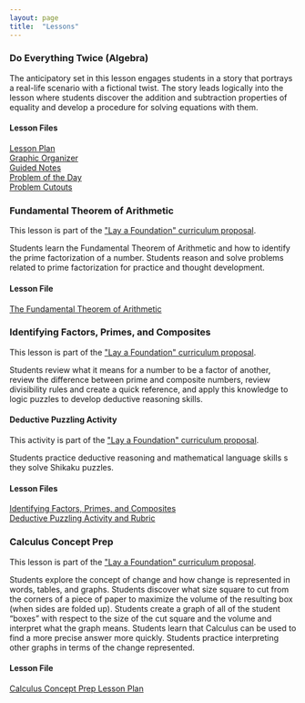 ```yaml
---
layout: page
title:  "Lessons"
---
```

### Do Everything Twice (Algebra)

The anticipatory set in this lesson engages students in a story that portrays a real-life scenario with a fictional twist. The story leads logically into the lesson where students discover the addition and subtraction properties of equality and develop a procedure for solving equations with them.
 
#### Lesson Files
<a href="https://lisasteaching.github.io/portfolio_teaching/pdf-files/Do-Everything-Twice-Lesson.pdf" target="_blank">Lesson Plan</a><br/>
<a href="https://lisasteaching.github.io/portfolio_teaching/pdf-files/Do-Everything-Twice-GraphicOrg.pdf" target="_blank">Graphic Organizer</a><br/>
<a href="https://lisasteaching.github.io/portfolio_teaching/pdf-files/Do-Everything-Twice-GuidedNotes.pdf" target="_blank">Guided Notes</a><br/>
<a href="https://lisasteaching.github.io/portfolio_teaching/pdf-files/Do-Everything-Twice-Problem.pdf" target="_blank">Problem of the Day</a><br/>
<a href="https://lisasteaching.github.io/portfolio_teaching/pdf-files/Do-Everything-Twice-Problem-Cutouts.pdf" target="_blank">Problem Cutouts</a>


### Fundamental Theorem of Arithmetic

This lesson is part of the <a href="planning.php">"Lay a Foundation" curriculum proposal</a>.

Students learn the Fundamental Theorem of Arithmetic and how to identify the prime factorization of a number. Students reason and solve problems related to prime factorization for practice and thought development.

#### Lesson File
<a href="https://lisasteaching.github.io/portfolio_teaching/pdf-files/LayFoundation-Prime-Factorization-Lesson.pdf" target="_blank">The Fundamental Theorem of Arithmetic</a>

### Identifying Factors, Primes, and Composites

This lesson is part of the <a href="planning.php">"Lay a Foundation" curriculum proposal</a>.

Students review what it means for a number to be a factor of another, review the difference between prime and composite numbers, review divisibility rules and create a quick reference, and apply this knowledge to logic puzzles to develop deductive reasoning skills.</p>

#### Deductive Puzzling Activity
This activity is part of the <a href="planning.php">"Lay a Foundation" curriculum proposal</a>.

Students practice deductive reasoning and mathematical language skills s they solve Shikaku puzzles.

#### Lesson Files
<a href="https://lisasteaching.github.io/portfolio_teaching/pdf-files/LayFoundation-Factors-Puzzles-Lesson.pdf" target="_blank">Identifying Factors, Primes, and Composites</a><br/>
<a href="https://lisasteaching.github.io/portfolio_teaching/pdf-files/LayFoundation-Deductive-Puzzle-Activity-Rubric.pdf" target="_blank">Deductive Puzzling Activity and Rubric</a>
        
### Calculus Concept Prep
This lesson is part of the <a href="planning.php">"Lay a Foundation" curriculum proposal</a>.

Students explore the concept of change and how change is represented in words, tables, and graphs. Students discover what size square to cut from the corners of a piece of paper to maximize the volume of the resulting box (when sides are folded up). Students create a graph of all of the student “boxes” with respect to the size of the cut square and the volume and interpret what the graph means. Students learn that Calculus can be used to find a more precise answer more quickly. Students practice interpreting other graphs in terms of the change represented.

#### Lesson File
<a href="https://lisasteaching.github.io/portfolio_teaching/pdf-files/LayFoundation-Calculus-Concept-Prep-Lesson.pdf" target="_blank">Calculus Concept Prep Lesson Plan</a>
       
